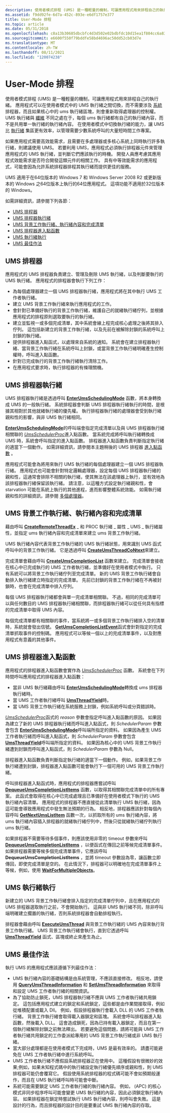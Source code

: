 ```yaml
---
description: 使用者模式排程 (UMS) 是一種輕量的機制，可讓應用程式用來排程自己的執行緒。
ms.assetid: f9dd92fe-6d7a-452c-893e-e6df1757e377
title: User-Mode 排程
ms.topic: article
ms.date: 05/31/2018
ms.openlocfilehash: c8a13b30685dbcbfc4d3d502e02bdbfdc10d15ea1f804cc6a8391073c44ce447
ms.sourcegitcommit: e6600f550f79bddfe58bd4696ac50dd52cb03d7e
ms.translationtype: MT
ms.contentlocale: zh-TW
ms.lasthandoff: 08/11/2021
ms.locfileid: "120074238"
---
```

# <a name="user-mode-scheduling"></a>User-Mode 排程

使用者模式排程 (UMS) 是一種輕量的機制，可讓應用程式用來排程自己的執行緒。 應用程式可以在使用者模式中的 UMS 執行緒之間切換，而不需要涉及 [系統](scheduling.md) 排程器，而且如果核心中的 ums 執行緒區塊，則會重新取得處理器的控制權。 UMS 執行緒與 [纖維](fibers.md) 不同之處在于，每個 ums 執行緒都有自己的執行緒內容，而不是共用單一執行緒的執行緒內容。 在使用者模式中切換執行緒的能力，讓 UMS 比 [執行緒](thread-pools.md) 集區更有效率，以管理需要少數系統呼叫的大量短時間工作專案。

如果應用程式需要高效能需求，且需要在多處理器或多核心系統上同時執行許多執行緒，則建議使用 UMS。 若要利用 UMS，應用程式必須執行排程器元件來管理應用程式的 UMS 執行緒，並判斷它們應該執行的時機。 開發人員應考慮其應用程式效能需求是否符合開發這類元件的相關工作。 具有中等效能需求的應用程式，可能會因為允許系統排程器排程其執行緒而提供更佳的服務。

UMS 適用于在64位版本的 Windows 7 和 Windows Server 2008 R2 或更新版本的 Windows 之64位版本上執行的64位應用程式。 這項功能不適用於32位版本的 Windows。

如需詳細資訊，請參閱下列各節：

-   [UMS 排程器](#ums-scheduler)
-   [UMS 排程器執行緒](#ums-scheduler-thread)
-   [UMS 背景工作執行緒、執行緒內容和完成清單](#ums-worker-threads-thread-contexts-and-completion-lists)
-   [UMS 排程器進入點函數](#ums-scheduler-entry-point-function)
-   [UMS 執行緒執行](#ums-thread-execution)
-   [UMS 最佳作法](#ums-best-practices)

## <a name="ums-scheduler"></a>UMS 排程器

應用程式的 UMS 排程器負責建立、管理及刪除 UMS 執行緒，以及判斷要執行的 UMS 執行緒。 應用程式的排程器會執行下列工作：

-   為每個處理器建立一個 UMS 排程器執行緒，應用程式將在其中執行 UMS 工作者執行緒。
-   建立 UMS 背景工作執行緒來執行應用程式的工作。
-   會針對已準備好執行的背景工作執行緒，維護自己的就緒執行緒佇列，並根據應用程式的排程原則選取要執行的執行緒。
-   建立並監視一或多個完成清單，其中系統會線上程完成核心處理之後將其排入佇列。 這包括新建立的背景工作執行緒，以及先前在被解除封鎖的系統呼叫上封鎖的執行緒。
-   提供排程器進入點函式，以處理來自系統的通知。 系統會在建立排程器執行緒、當背景工作執行緒在系統呼叫上封鎖，或當背景工作執行緒明確產生控制權時，呼叫進入點函數。
-   針對已完成執行的背景工作執行緒執行清除工作。
-   在應用程式要求時，執行排程器的有條理關機。

## <a name="ums-scheduler-thread"></a>UMS 排程器執行緒

UMS 排程器執行緒是透過呼叫 [**EnterUmsSchedulingMode**](/windows/desktop/api/WinBase/nf-winbase-enterumsschedulingmode) 函數，將本身轉換成 UMS 的一般執行緒。 系統排程器會判斷 UMS 排程器執行緒執行的時間，是根據其相對於其他就緒執行緒的優先權。 執行排程器執行緒的處理器會受到執行緒親和性的影響，與非 UMS 執行緒相同。

[**EnterUmsSchedulingMode**](/windows/desktop/api/WinBase/nf-winbase-enterumsschedulingmode)的呼叫端會指定完成清單以及與 UMS 排程器執行緒相關聯的 [*UmsSchedulerProc*](/windows/desktop/api/WinNT/nc-winnt-rtl_ums_scheduler_entry_point)進入點函數。 當系統完成將呼叫執行緒轉換成 UMS 時，系統會呼叫指定的進入點函數。 排程器進入點函數負責判斷指定執行緒的適當下一個動作。 如需詳細資訊，請參閱本主題稍後的 UMS 排程器 [進入點函數](#ums-scheduler-entry-point-function) 。

應用程式可能會為將用來執行 UMS 執行緒的每個處理器建立一個 UMS 排程器執行緒。 應用程式也可能會針對特定邏輯處理器，設定每個 UMS 排程器執行緒的親和性，這通常會排除不相關的執行緒，使其無法在該處理器上執行，並有效地為該排程器執行緒保留該執行緒。 請注意，以這種方式設定執行緒親和性，會 starvation 可能在系統上執行的其他進程，進而影響整體系統效能。 如需執行緒親和性的詳細資訊，請參閱 [多個處理器](multiple-processors.md)。

## <a name="ums-worker-threads-thread-contexts-and-completion-lists"></a>UMS 背景工作執行緒、執行緒內容和完成清單

藉由呼叫 [**CreateRemoteThreadEx**](/windows/win32/api/processthreadsapi/nf-processthreadsapi-createremotethreadex) \_ 和 PROC 執行緒 \_ 屬性 \_ UMS \_ 執行緒屬性，並指定 ums 執行緒內容和完成清單來建立 ums 背景工作執行緒。

UMS 執行緒內容代表背景工作執行緒的 UMS 執行緒狀態，用來識別 UMS 函式呼叫中的背景工作執行緒。 它是透過呼叫 [**CreateUmsThreadCoNtext**](/windows/desktop/api/WinBase/nf-winbase-createumsthreadcontext)來建立。

完成清單會藉由呼叫 [**CreateUmsCompletionList**](/windows/desktop/api/WinBase/nf-winbase-createumscompletionlist) 函數來建立。 完成清單會接收在核心中已完成執行的 UMS 工作者執行緒，並準備好在使用者模式中執行。 只有系統可以將背景工作執行緒佇列至完成清單。 新的 UMS 背景工作執行緒會自動排入執行緒建立時指定的完成清單。 先前已封鎖的背景工作執行緒在不再被封鎖時，也會在完成清單中排入佇列。

每個 UMS 排程器執行緒都會與單一完成清單相關聯。 不過，相同的完成清單可以與任何數目的 UMS 排程器執行緒相關聯，而排程器執行緒可以從任何具有指標的完成清單中取得 UMS 內容。

每個完成清單都有相關聯的事件，當系統將一或多個背景工作執行緒排入空的清單時，系統就會發出信號。 [**GetUmsCompletionListEvent**](/windows/desktop/api/WinBase/nf-winbase-getumscompletionlistevent)函式會針對指定的完成清單抓取事件的控制碼。 應用程式可以等候一個以上的完成清單事件，以及對應用程式有意義的其他事件。

## <a name="ums-scheduler-entry-point-function"></a>UMS 排程器進入點函數

應用程式的排程器進入點函數會實作為 [*UmsSchedulerProc*](/windows/desktop/api/WinNT/nc-winnt-rtl_ums_scheduler_entry_point) 函數。 系統會在下列時間呼叫應用程式的排程器進入點函數：

-   當非 UMS 執行緒藉由呼叫 [**EnterUmsSchedulingMode**](/windows/desktop/api/WinBase/nf-winbase-enterumsschedulingmode)轉換成 ums 排程器執行緒時。
-   當 UMS 工作者執行緒呼叫 [**UmsThreadYield**](/windows/desktop/api/WinBase/nf-winbase-umsthreadyield)時。
-   當 UMS 背景工作執行緒在系統服務上封鎖，例如系統呼叫或分頁錯誤時。

[*UmsSchedulerProc*](/windows/desktop/api/WinNT/nc-winnt-rtl_ums_scheduler_entry_point)函式的 *reason* 參數會指定呼叫進入點函數的原因。 如果因為建立了新的 UMS 排程器執行緒而呼叫進入點函式，則 *SchedulerParam* 參數會包含 [**EnterUmsSchedulingMode**](/windows/desktop/api/WinBase/nf-winbase-enterumsschedulingmode)呼叫端所指定的資料。 如果因為產生 UMS 工作者執行緒而呼叫進入點函式，則 *SchedulerParam* 參數會包含 [**UmsThreadYield**](/windows/desktop/api/WinBase/nf-winbase-umsthreadyield)呼叫端所指定的資料。 如果因為核心中的 UMS 背景工作執行緒遭到封鎖而呼叫進入點函式，則 *SchedulerParam* 參數為 Null。

排程器進入點函數負責判斷指定執行緒的適當下一個動作。 例如，如果背景工作執行緒遭到封鎖，排程器進入點函數可能會執行下一個可用的 UMS 背景工作執行緒。

呼叫排程器進入點函式時，應用程式的排程器應嘗試呼叫 [**DequeueUmsCompletionListItems**](/windows/desktop/api/WinBase/nf-winbase-dequeueumscompletionlistitems) 函數，以取得其相關聯完成清單中的所有專案。 此函式會取得在核心中已完成處理且已準備好在使用者模式下執行的 UMS 執行緒內容清單。 應用程式的排程器不應直接從此清單執行 UMS 執行緒，因為這可能會導致應用程式中發生無法預期的行為。 相反地，排程器應該針對每個內容呼叫 [**GetNextUmsListItem**](/windows/desktop/api/WinBase/nf-winbase-getnextumslistitem) 函數一次，以抓取所有的 ums 執行緒內容，將 ums 執行緒內容插入排程器的就緒執行緒佇列中，然後只從就緒執行緒佇列執行 ums 執行緒。

如果排程器不需要等待多個事件，則應該使用非零的 timeout 參數來呼叫 [**DequeueUmsCompletionListItems**](/windows/desktop/api/WinBase/nf-winbase-dequeueumscompletionlistitems) ，以便函式在傳回之前等候完成清單事件。 如果排程器需要等候多個完成清單事件，它應該呼叫 **DequeueUmsCompletionListItems** ，並將 timeout 參數設為零，讓函數立即傳回，即使完成清單是空的。 在此情況下，排程器可以明確地在完成清單事件上等候，例如，使用 [**WaitForMultipleObjects**](/windows/win32/api/synchapi/nf-synchapi-waitformultipleobjects)。

## <a name="ums-thread-execution"></a>UMS 執行緒執行

新建立的 UMS 背景工作執行緒會排入指定的完成清單佇列中，且在應用程式的 UMS 排程器選取執行之前，不會開始執行。 這與非 UMS 執行緒不同，除非呼叫端明確建立擱置的執行緒，否則系統排程器會自動排程執行。

排程器會藉由呼叫 [**ExecuteUmsThread**](/windows/desktop/api/WinBase/nf-winbase-executeumsthread) 與背景工作執行緒的 UMS 內容來執行背景工作執行緒。 UMS 背景工作執行緒會執行，直到它透過呼叫 [**UmsThreadYield**](/windows/desktop/api/WinBase/nf-winbase-umsthreadyield) 函式、區塊或終止來產生為止。

## <a name="ums-best-practices"></a>UMS 最佳作法

執行 UMS 的應用程式應該遵循下列最佳作法：

-   UMS 執行緒內容的基礎結構是由系統管理，不應該直接修改。 相反地，請使用 [**QueryUmsThreadInformation**](/windows/desktop/api/WinBase/nf-winbase-queryumsthreadinformation) 和 [**SetUmsThreadInformation**](/windows/desktop/api/WinBase/nf-winbase-setumsthreadinformation) 來取得和設定 UMS 工作者執行緒的相關資訊。
-   為了協助防止鎖死，UMS 排程器執行緒不應與 UMS 工作者執行緒共用鎖定。 這包括應用程式建立的鎖定和系統鎖定，這些都是由作業間接取得，例如從堆積配置或載入 Dll。 例如，假設排程器執行會載入 DLL 的 UMS 工作者執行緒。 背景工作執行緒會取得載入器鎖定和區塊。 系統會呼叫排程器進入點函數，然後載入 DLL。 這會造成鎖死，因為已持有載入器鎖定，而且在第一個執行緒解除封鎖之前無法釋出。 若要避免這個問題，請將可能與 UMS 工作者執行緒共用鎖定的工作委派給專用的 UMS 背景工作執行緒或非 UMS 執行緒。
-   當大部分處理都是在使用者模式下完成時，UMS 是最有效率的。 請盡可能避免在 UMS 工作者執行緒中進行系統呼叫。
-   UMS 工作者執行緒不應假設系統排程器正在使用中。 這種假設有很微妙的效果;例如，如果未知程式碼中的執行緒設定執行緒優先順序或親和性，則 UMS 排程器可能仍會覆寫它。 假設使用系統排程器的程式碼可能不會如預期般運作，而且在 UMS 執行緒呼叫時可能會中斷。
-   系統可能需要鎖定 UMS 工作者執行緒的執行緒內容。 例如， (APC) 的核心模式非同步程序呼叫可能會變更 UMS 執行緒的內容，因此必須鎖定執行緒內容。 如果排程器在鎖定時嘗試執行 UMS 執行緒內容，則呼叫會失敗。 這是設計的行為，而且排程器的設計目的是要重試 UMS 執行緒內容的存取。

 

 
